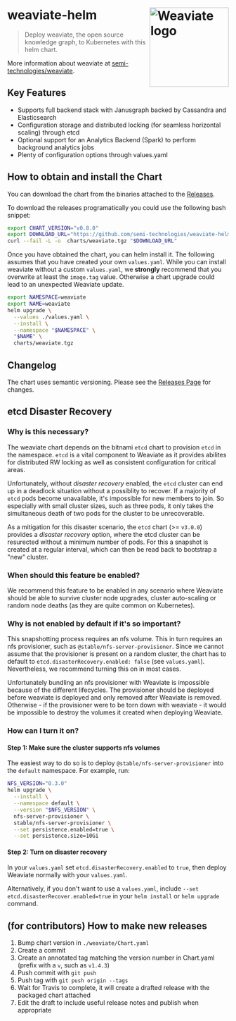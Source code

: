 # weaviate-helm <img alt='Weaviate logo' src='https://raw.githubusercontent.com/semi-technologies/weaviate/19de0956c69b66c5552447e84d016f4fe29d12c9/docs/assets/weaviate-logo.png' width='180' align='right' />

> Deploy weaviate, the open source knowledge graph, to Kubernetes with this
> helm chart.

More information about weaviate at [semi-technologies/weaviate](https://github.com/semi-technologies/weaviate).

## Key Features
- Supports full backend stack with Janusgraph backed by Cassandra and
  Elasticsearch
- Configuration storage and distributed locking (for seamless horizontal
  scaling) through etcd
- Optional support for an Analytics Backend (Spark) to perform background
  analytics jobs
- Plenty of configuration options through values.yaml

## How to obtain and install the Chart
You can download the chart from the binaries attached to the [Releases](https://github.com/semi-technologies/weaviate-helm/releases).

To download the releases programatically you could use the following bash snippet:
```bash
export CHART_VERSION="v0.8.0"
export DOWNLOAD_URL="https://github.com/semi-technologies/weaviate-helm/releases/download/$CHART_VERSION/weaviate.tgz"
curl --fail -L -o  charts/weaviate.tgz "$DOWNLOAD_URL"
```

Once you have obtained the chart, you can helm install it. The following
assumes that you have created your own `values.yaml`. While you can install
weaviate without a custom `values.yaml`, we **strongly** recommend that you
overwrite at least the `image.tag` value. Otherwise a chart upgrade could lead
to an unexpected Weaviate update.

```bash
export NAMESPACE=weaviate
export NAME=weaviate
helm upgrade \
  --values ./values.yaml \
  --install \
  --namespace "$NAMESPACE" \
  "$NAME" \
  charts/weaviate.tgz
```

## Changelog

The chart uses semantic versioning. Please see the [Releases Page](https://github.com/semi-technologies/weaviate-helm/releases) for changes.

## etcd Disaster Recovery

### Why is this necessary?
The weaviate chart depends on the bitnami `etcd` chart to provision `etcd` in
the namespace. `etcd` is a vital component to Weaviate as it provides
abilites for distributed RW locking as well as consistent configuration for
critical areas.

Unfortunately, without *disaster recovery* enabled, the `etcd` cluster can end
up in a deadlock situation without a possiblity to recover. If a majority of
`etcd` pods become unavailable, it's impossible for new members to join. So
especially with small cluster sizes, such as three pods, it only takes the
simultaneous death of two pods for the cluster to be unrecoverable.

As a mitigation for this disaster scenario, the `etcd` chart (>= `v3.0.0`)
provides a *disaster recovery* option, where the etcd cluster can be resurected
without a minimum number of pods. For this a snapshot is created at a regular
interval, which can then be read back to bootstrap a "new" cluster.

### When should this feature be enabled?

We recommend this feature to be enabled in any scenario where Weaviate should
be able to survive cluster node upgrades,  cluster auto-scaling or random node
deaths (as they are quite common on Kubernetes).

### Why is not enabled by default if it's so important?

This snapshotting process requires an nfs volume. This in turn requires an nfs
provisioner, such as `@stable/nfs-server-provisioner`. Since we cannot assume
that the provisioner is present on a random cluster, the chart has to default
to `etcd.disasterRecovery.enabled: false` (see `values.yaml`). Nevertheless, we
recommend turning this on in most cases.

Unfortunately bundling an nfs provisioner with Weaviate is impossible because
of the different lifecycles. The provisioner should be deployed before weaviate
is deployed and only removed after Weaviate is removed. Otherwise - if the
provisioner were to be torn down with weaviate - it would be impossible to
destroy the volumes it created when deploying Weaviate.

### How can I turn it on?

#### Step 1: Make sure the cluster supports nfs volumes

The easiest way to do so is to deploy `@stable/nfs-server-provisioner` into
the `default` namespace. For example, run:

```bash
NFS_VERSION="0.3.0"
helm upgrade \
  --install \
  --namespace default \
  --version "$NFS_VERSION" \
  nfs-server-provisioner \
  stable/nfs-server-provisioner \
  --set persistence.enabled=true \
  --set persistence.size=10Gi
```

#### Step 2: Turn on disaster recovery

In your `values.yaml` set `etcd.disasterRecovery.enabled` to `true`, then
deploy Weaviate normally with your `values.yaml`.

Alternatively, if you don't want to use a `values.yaml`, include `--set
etcd.disasterRecover.enabled=true` in your `helm install` or `helm upgrade`
command.

## (for contributors) How to make new releases

1. Bump chart version in `./weaviate/Chart.yaml`
1. Create a commit
1. Create an annotated tag matching the version number in Chart.yaml (prefix
   with a `v`, such as `v1.4.3`)
1. Push commit with `git push`
1. Push tag with `git push origin --tags`
1. Wait for Travis to complete, it will create a drafted release with the
   packaged chart attached
1. Edit the draft to include useful release notes and publish when appropriate

